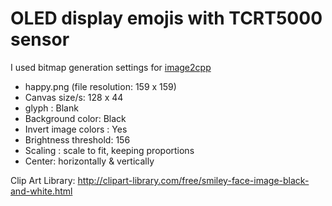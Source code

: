 # OLED display emojis with TCRT5000 sensor


I used bitmap generation settings for [image2cpp](https://diyusthad.com/image2cpp)


* happy.png  (file resolution: 159 x 159)
* Canvas size/s: 128 x 44
* glyph : Blank
* Background color: Black
* Invert image colors	: Yes
* Brightness threshold: 156
* Scaling	: scale to fit, keeping proportions
* Center:	 horizontally & vertically

Clip Art Library:  http://clipart-library.com/free/smiley-face-image-black-and-white.html